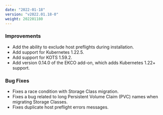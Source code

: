 ```yaml
---
date: "2022-01-18"
version: "v2022.01.18-0"
weight: 202201180
---
```


### <span class="label label-blue">Improvements</span>
- Add the ability to exclude host preflights during installation.
- Add support for Kubernetes 1.22.5.
- Add support for KOTS 1.59.2.
- Add version 0.14.0 of the EKCO add-on, which adds Kubernetes 1.22+ support.

### <span class="label label-orange">Bug Fixes</span>
- Fixes a race condition with Storage Class migration.
- Fixes a bug related to long Persistent Volume Claim (PVC) names when migrating Storage Classes.
- Fixes duplicate host preflight errors messages.
 